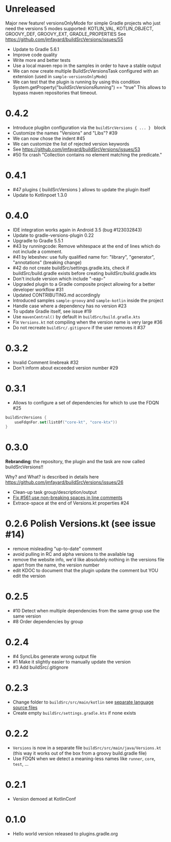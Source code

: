 # Unreleased

Major new feature! 
versionsOnlyMode for simple Gradle projects who just need the versions
5 modes supported: KOTLIN_VAL, KOTLIN_OBJECT, GROOVY_DEF, GROOVY_EXT, GRADLE_PROPERTIES
See https://github.com/jmfayard/buildSrcVersions/issues/55


- Update to Gradle 5.6.1
- Improve code quality
- Write more and better tests
- Use a local maven repo in the samples in order to have a stable output
- We can now create multiple BuildSrcVersionsTask configured with an extension (used in `sample-versionsOnlyMode`)
- We can test that the plugin is running by using this condition
	System.getProperty("buildSrcVersionsRunning") == "true"
This allows to bypass maven repositories that timeout.


# 0.4.2

- Introduce plugibn configuration via the `buildSrcVersions { ... } ` block
- Customize the names "Versions" and "Libs"? #39
- We can now chose the indent #45
- We can customize the list of rejected version keywords
- See https://github.com/jmfayard/buildSrcVersions/issues/53
- #50 fix crash "Collection contains no element matching the predicate."


# 0.4.1

- #47 plugins { buildSrcVersions } allows to update the plugin itself
- Update to Kotlinpoet 1.3.0

# 0.4.0

- IDE integration works again in Android 3.5 (bug #123032843)
- Update to gradle-versions-plugin 0.22
- Upgradle to Gradle 5.5.1
- #43 by runningcode: Remove whitespace at the end of lines which do not include a comment. 
- #41 by lebeshev: use fully qualified name for: "library", "generator", "annotations" (breaking change)
- #42 do not create buildSrc/settings.gradle.kts, check if buildSrc/build.gradle exists before creating buildSrc/build.gradle.kts
- Don't include version which include "-eap-"
- Upgraded plugin to a Gradle composite project allowing for a better developer workflow #31
- Updated CONTRIBUTING.md accordingly
- Introduced samples `sample-groovy` and `sample-kotlin` inside the project
- Handle case where a dependency has no version #23
- To update Gradle itself, see issue #19
- Use `mavenCentral()` by default in `buildSrc/build.gradle.kts`
- Fix `Versions.kt` not compiling when the version name is very large #36
- Do not recreate `buildSrc/.gitignore` if the user removes it #37

 

# 0.3.2

- Invalid Comment linebreak #32
- Don't inform about exceeded version number #29 

# 0.3.1

- Allows to configure a set of dependencies for which to use the FDQN #25 

```kotlin
buildSrcVersions {
    useFdqnFor.set(listOf("core-kt", "core-ktx"))
}
```

# 0.3.0

**Rebranding**: the repository, the plugin and the task are now called buildSrcVersions!!

Why? and What? is described in details here https://github.com/jmfayard/buildSrcVersions/issues/26


- Clean-up task group/description/output
- [Fix #561 use non-breaking spaces in line comments](https://github.com/square/kotlinpoet/issues/561) 
- Extrace-space at the end of Versions.kt properties #24
 



# 0.2.6 Polish Versions.kt (see issue #14)

- remove misleading "up-to-date" comment 
- avoid pulling in RC and alpha versions to the available tag
- remove the website info, we'd like absolutely nothing in the versions file apart from the name, the version number
- edit KDOC to document that the plugin update the comment but YOU edit the version



# 0.2.5

- #10 Detect when multiple dependencies from the same group use the same version 
- #8 Order dependencies by group


# 0.2.4

- #4 SyncLibs generate wrong output file
- #1 Make it slightly easier to manually update the version 
- #3 Add buildSrc/.gitignore

 

# 0.2.3

- Change folder to `buildSrc/src/main/kotlin` see [separate language source files](https://docs.gradle.org/current/userguide/organizing_gradle_projects.html#sec:separate_language_source_files)  
- Create empty `buildSrc/settings.gradle.kts` if none exists

# 0.2.2

- `Versions` is now in a separate file `buildSrc/src/main/java/Versions.kt` (this way it works out of the box from a groovy build.gradle file)
- Use FDQN when we detect a meaning-less names like `runner`, `core`, `test`, ...

# 0.2.1

- Version demoed at KotlinConf

# 0.1.0

- Hello world version released to plugins.gradle.org

